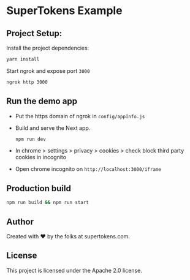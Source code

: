 # SuperTokens Example

## Project Setup:

Install the project dependencies:

```bash
yarn install
```

Start ngrok and expose port `3000`

```bash
ngrok http 3000
```

## Run the demo app

-   Put the https domain of ngrok in `config/appInfo.js`

-   Build and serve the Next app.

    ```bash
    npm run dev
    ```

-   In chrome > settings > privacy > cookies > check block third party cookies in incognito
-   Open chrome incognito on `http://localhost:3000/iframe`

## Production build

```bash
npm run build && npm run start
```

## Author

Created with :heart: by the folks at supertokens.com.

## License

This project is licensed under the Apache 2.0 license.

